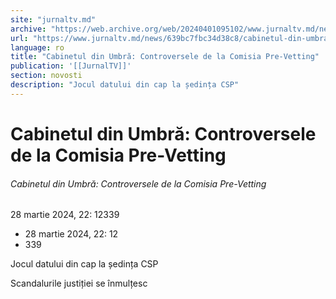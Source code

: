 ```yaml
---
site: "jurnaltv.md"
archive: "https://web.archive.org/web/20240401095102/www.jurnaltv.md/news/639bc7fbc34d38c8/cabinetul-din-umbra-controversele-de-la-comisia-pre-vetting.html"
url: "https://www.jurnaltv.md/news/639bc7fbc34d38c8/cabinetul-din-umbra-controversele-de-la-comisia-pre-vetting.html"
language: ro
title: "Cabinetul din Umbră: Controversele de la Comisia Pre-Vetting"
publication: '[[JurnalTV]]'
section: novosti
description: "Jocul datului din cap la ședința CSP"
---
```


# Cabinetul din Umbră: Controversele de la Comisia Pre-Vetting

###### Cabinetul din Umbră: Controversele de la Comisia Pre-Vetting

28 martie 2024, 22: 12339

- 28 martie 2024, 22: 12
- 339

Jocul datului din cap la ședința CSP

Scandalurile justiției se înmulțesc